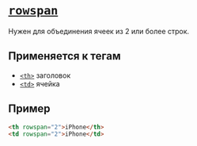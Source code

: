 # [`rowspan`](../index.md)

Нужен для объединения ячеек из 2 или более строк.

## Применяется к тегам

- [`<th>`](../Tags/th.md) заголовок
- [`<td>`](../Tags/td.md) ячейка

## Пример

```html
<th rowspan="2">iPhone</th>
<td rowspan="2">iPhone</td>
```
